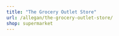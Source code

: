 ```yaml
---
title: "The Grocery Outlet Store"
url: /allegan/the-grocery-outlet-store/
shop: supermarket
---
```

